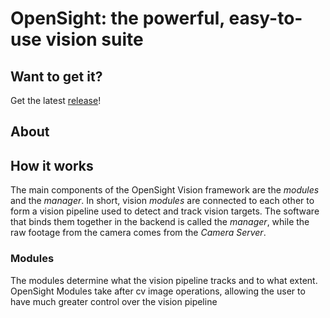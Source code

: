 # OpenSight: the powerful, easy-to-use vision suite

## Want to get it?
Get the latest <a href="https://github.com/opensight-cv/opsi-gen/releases">release</a>!
## About


## How it works
The main components of the OpenSight Vision framework are the *modules* and the *manager*. 
In short, vision *modules* are connected to each other to form a vision pipeline used to detect and track vision targets. The software that binds them together in the backend is called the *manager*, while the raw footage from the camera comes from the *Camera Server*.

### Modules
The modules determine what the vision pipeline tracks and to what extent. OpenSight Modules take after cv image operations, allowing the user to have much greater control over the vision pipeline
